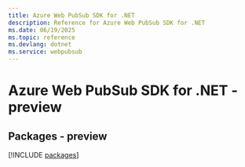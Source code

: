 ```yaml
---
title: Azure Web PubSub SDK for .NET
description: Reference for Azure Web PubSub SDK for .NET
ms.date: 06/19/2025
ms.topic: reference
ms.devlang: dotnet
ms.service: webpubsub
---
```

# Azure Web PubSub SDK for .NET - preview
## Packages - preview
[!INCLUDE [packages](web-pubsub-index.md)]